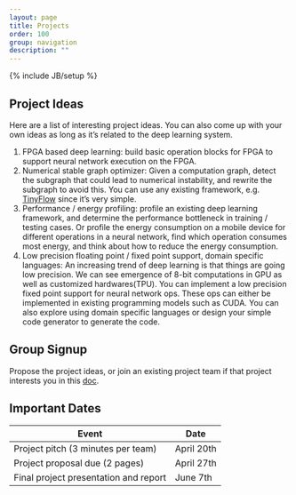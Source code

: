 ```yaml
---
layout: page
title: Projects
order: 100
group: navigation
description: ""
---
```

{% include JB/setup %}

## Project Ideas
Here are a list of interesting project ideas. You can also come up with your own ideas as long as it’s related to the deep learning system.

1. FPGA based deep learning: build basic operation blocks for FPGA to support neural network execution on the FPGA.
2. Numerical stable graph optimizer: Given a computation graph, detect the subgraph that could lead to numerical instability, and rewrite the subgraph to avoid this. You can use any existing framework, e.g. [TinyFlow](https://github.com/tqchen/tinyflow) since it’s very simple.
3. Performance / energy profiling: profile an existing deep learning framework, and determine the performance bottleneck in training / testing cases. Or profile the energy consumption on a mobile device for different operations in a neural network, find which operation consumes most energy, and think about how to reduce the energy consumption.
4. Low precision floating point / fixed point support, domain specific languages:  An increasing trend of deep learning is that things are going low precision. We can see emergence of 8-bit computations in GPU as well as customized hardwares(TPU). You can implement a low precision fixed point support for neural network ops.  These ops can either be implemented in existing programming models such as CUDA. You can also explore using domain specific languages or design your simple code generator to generate the code.

## Group Signup
Propose the project ideas, or join an existing project team if that project interests you in this [doc](https://docs.google.com/spreadsheets/d/1GgAhObAIcSJmsMU32X5q0D1oOrRVJDaBuZ1UJNDIXt0/edit?usp=sharing).

## Important Dates

|  Event               |    Date    |
|----------------------|------------|
| Project pitch (3 minutes per team) | April 20th |
| Project proposal due (2 pages) | April 27th |
| Final project presentation and report | June 7th |
